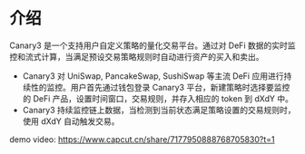 # 介绍
Canary3 是一个支持用户自定义策略的量化交易平台。通过对 DeFi 数据的实时监控和流式计算，当满足预设交易策略规则时自动进行资产的买入和卖出。

- Canary3 对 UniSwap, PancakeSwap, SushiSwap 等主流 DeFi 应用进行持续性的监控。用户首先通过钱包登录 Canary3 平台，新建策略时选择要监控的 DeFi 产品，设置时间窗口，交易规则，并存入相应的 token 到 dXdY 中。
- Canary3 持续监控链上数据，当检测到当前状态满足策略设置的交易规则时，使用 dXdY 自动触发交易。

demo video: https://www.capcut.cn/share/7177950888768705830?t=1
